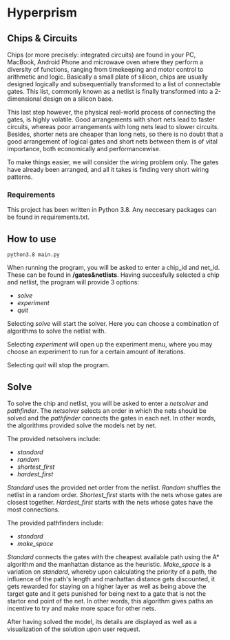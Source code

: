 # Hyperprism
## Chips & Circuits

Chips (or more precisely: integrated circuits) are found in your PC, MacBook, Android Phone and microwave oven where they perform a diversity of functions, ranging from timekeeping and motor control to arithmetic and logic. Basically a small plate of silicon, chips are usually designed logically and subsequentially transformed to a list of connectable gates. This list, commonly known as a netlist is finally transformed into a 2-dimensional design on a silicon base.

This last step however, the physical real-world process of connecting the gates, is highly volatile. Good arrangements with short nets lead to faster circuits, whereas poor arrangements with long nets lead to slower circuits. Besides, shorter nets are cheaper than long nets, so there is no doubt that a good arrangement of logical gates and short nets between them is of vital importance, both economically and performancewise.

To make things easier, we will consider the wiring problem only. The gates have already been arranged, and all it takes is finding very short wiring patterns.

### Requirements
This project has been written in Python 3.8. Any neccesary packages can be found in requirements.txt.

## How to use
```
python3.8 main.py
```
When running the program, you will be asked to enter a chip_id and net_id. These can be found in **/gates&netlists**.
Having succesfully selected a chip and netlist, the program will provide 3 options:
- *solve*
- *experiment*
- *quit*

Selecting *solve* will start the solver. Here you can choose a combination of algorithms to solve the netlist with.

Selecting *experiment* will open up the experiment menu, where you may choose an experiment to run for a certain amount of iterations.

Selecting *quit* will stop the program.

## Solve
To solve the chip and netlist, you will be asked to enter a *netsolver* and *pathfinder*. The *netsolver* selects an order in which the nets should be solved and the *pathfinder* connects the gates in each net. In other words, the algorithms provided solve the models net by net.

The provided netsolvers include:
- *standard*
- *random*
- *shortest_first*
- *hardest_first*

*Standard* uses the provided net order from the netlist. *Random* shuffles the netlist in a random order. *Shortest_first* starts with the nets whose gates are closest together. *Hardest_first* starts with the nets whose gates have the most connections.

The provided pathfinders include:
- *standard*
- *make_space*

*Standard* connects the gates with the cheapest available path using the A* algorithm and the manhattan distance as the heuristic. *Make_space* is a variation on *standard*, whereby upon calculating the priority of a path, the influence of the path's length and manhattan distance gets discounted, it gets rewarded for staying on a higher layer as well as being above the target gate and it gets punished for being next to a gate that is not the startor end point of the net. In other words, this algorithm gives paths an incentive to try and make more space for other nets.

After having solved the model, its details are displayed as well as a visualization of the solution upon user request.
